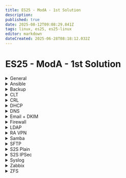```yaml
---
title: ES25 - ModA - 1st Solution
description: 
published: true
date: 2025-08-12T09:08:29.841Z
tags: linux, es25, es25-linux
editor: markdown
dateCreated: 2025-06-28T08:18:12.032Z
---
```


# ES25 - ModA - 1st Solution

[//]: <> (General)
<details>
<summary>General</summary>

- Hostname
- Network configuration
- Time Zone
- Keyboard layout
- NTP
  
</details>

[//]: <> (Ansible)
<details>
<summary>Ansible</summary>

1. SSH Key distrib + General config
2. Syslog over TLS (Pregenerate cert - create record for this in DNS too)
  ```
destination d_dest{
  syslog(
    "SRV.lego.dk"
      port(6514)
      transport("tls")
      tls(
        cert-file("/ca/CLT.pem")
        key-file("/ca/CLT.key")
        ca-file("/ca/CA.crt")
      )
  );
};

log {
	source(s_src);
	destination(d_dest);
};
  ```
3. SNMP oid for CPU load avarage `1.3.6.1.4.1.2021.10.1.3.1`
```
agentaddress 0.0.0.0, [::]

createuser Administrator MD5 "Passw0rd!" AES256C "Passw0rd!"
rouser Administrator authpriv  
```  
4. Ldap login as on CLT
Edit <kbd>/etc/sssd/sssd.conf</kbd>, add:
```
services=nss, pam
```
  Enable auto home directory creation with this command:
```bash
	pam-auth-update --enable mkhomedir
```
5. SMB Share automount
6. Default webserver (TLS)
  DON'T FORGET PAGE CONTENT
  
</details>

[//]: <> (Backup)
<details>
<summary>Backup</summary>
```bash
#!/bin/bash

# Variables
date=$(date '+%Y-%m-%d_%H:%M:%S')
backupPath="/tmp/$date.tar.gz"

# Logic
tar -cvzf $backupPath /share/users
scp $backupPath root@HQ-SAM-2:/backup/users
rm $backupPath
```
  
Add cronjob that runs every five minute and place all output to /dev/null
</details>

[//]: <> (CA)
<details>
<summary>CA</summary>

  ```bash
#!/bin/bash

cd /ca

hostnames=("HQ-DC" "HQ-DMZ-1" "HQ-DMZ-2" "R-HQ" "HOME" "R-BR" "BR-SRV" "BR-CL")
domains=(".billund" ".billund" ".billund" ".billund" "" ".herning" ".herning" ".herning")
ips=("10.1.10.11" "10.1.20.11" "10.1.20.12" "10.1.10.1" "10.1.10.1" "10.200.0.2" "10.2.10.11" "10.2.10.11")

for i in {0..7}; do
        name="${hostnames[$i]}"
        fullname="${hostnames[$i]}${domains[$1]}.lego.dk"
        filename="$name/$name"
        ip="${ips[$i]}"

        openssl req -new -nodes -newkey rsa:4096 -keyout $filename.key -out $filename.csr -subj "/C=DK/O=Lego APS/CN=$fullname"
        openssl x509 -req -CA SUBCA.crt -CAkey SUBCA.key -CAcreateserial -in $filename.csr -out $filename.crt -days 365 -sha256 -extfile $name/base.v3.ext

        sshpass -p "Passw0rd!" ssh-copy-id $ip

        scp CA.crt SUBCA.crt $filename.crt $filename.key $ip:/ca/
done
```
  
</details>


[//]: <> (CLT)
<details>
<summary>CLT</summary>
```bash
apt install -y gnome, thunderbird, filezilla
```
After the installation done restart the computer and use these commands to be able to configure it using Ansible
  
```bash
adduser ansible # You will have some dialog, give it password and spam ENTER
  
echo "ansible	ALL=(ALL:ALL) NOPASSWD:ALL" >> /etc/sudoers
```
  
</details>

[//]: <> (CRL)
<details>
<summary>CRL</summary>

  
</details>

[//]: <> (DHCP)
<details>
<summary>DHCP</summary>
- Generate a key on DNS server and copy it to /etc/dhcp/
- Edit /etc/default/isc-dhcp-server add the interface to IPv4
- Copy the content of key to the end of /etc/dhcp/dhcpd.conf
- Create a failover peer:
```cfg
failover peer "fail" {
	  primary;
  	address 10.1.10.21;
  	peer address 10.1.10.22;
  	mclt 3600;
  	split 128;
  	load balance max seconds 3;
}
```
- Edit the configuration for your needs.
- Copy the files to HQ-SAM-2 and BR-SRV. Adjust failover settings on HQ-SAM-2, and adjust scope settings on BR-SRV!
  
Install **isc-dhcp-relay** role to **R-BR** and **R-HQ**.
Make sure the delimiter is a space in the config! Not ',' or ';'
</details>


[//]: <> (DNS)
<details>
<summary>DNS</summary>
Create all views! Don't forget to create every record and don't forget to add SPF and DKIM
SPF: @ IN TXT "v=spf1 a mx -all"
DMARC: _dmarc IN TXT "v=DMARC1,p=quarantine"
SRV: _submission._tcp.mail.lego.dk SRV 10 0 587 mail.lego.dk
SRV: _imaps._tcp.mail.lego.dk SRV 10 0 993 mail.lego.dk
</details>

[//]: <> (Email + DKIM)
<details>
<summary>Email + DKIM</summary>

  
</details>

[//]: <> (Firewall)
<details>
<summary>Firewall</summary>

  
</details>

[//]: <> (LDAP)
<details>
<summary>LDAP</summary>

  
</details>

[//]: <> (RA VPN)
<details>
<summary>RA VPN</summary>

  
</details>


[//]: <> (Samba)
<details>
<summary>Samba</summary>

  
</details>

[//]: <> (SFTP)
<details>
<summary>SFTP</summary>
Install **FileZilla**
Add a new host where you enter the credentials of *carl*, the destination as *BR-SRV.herning.lego.dk*, and the main directory too wwwroot so use */var/www/html*
  
</details>


[//]: <> (S2S Plain)
<details>
<summary>S2S Plain</summary>

  Add to <kbd>/etc/network/interfaces</kbd>
  
  ```
auto ipsec0
iface ipsec0 inet static
  address 10.200.0.1/24
  pre-up ip tunnel add ipsec0 mode gre local 203.0.113.2 remote 203.0.113.10
  up ip link set ipsec0 up
  down ip link set ipsec0 down
  post-down ip tunnel del ipsec0
```
  
</details>

[//]: <> (S2S IPSec)
<details>
<summary>S2S IPSec</summary>

  Edit <kbd>/etc/strongswan.conf</kbd>
  
  ```c
charon {
  ...
  retransmit_tries = 3
  retransmit_timeout = 0.6
  retransmit_base = 1.1
}
```
  
</details>

[//]: <> (Syslog)
<details>
<summary>Syslog</summary>

  ```
source s_dhcp {
  syslog(
    ip-protocol(4)
    port(6514)
    transport("tls")
    tls (
      cert-file("/ca/SRV.pem")
      key-file("/ca/SRV.key")
      ca-file("/ca/CA.crt")
      ca-dir("/ca/")
    )
  );
};

destination d_dhcp {
    file("/log/dhcp.log");
};
  
destination d_else {
    file("/log/dump.log");
};

filter f_dhcp{
  program("dhcpd") or program("dhclient");
};
  
log{
  source(s_dhcp);
  filter(f_dhcp);
  destination(d_dhcp);
};
  
log{
  source(s_dhcp);
  filter {
     not filter(f_dhcp)
  };
  destination(d_else);
};
  ```
  
</details>

[//]: <> (Zabbix)
<details>
<summary>Zabbix</summary>
Install following packages
```bash
apt install \
  apache2 libapache2-mod-php php-mysql \
  zabbix-server-mysql zabbix-frontend-php zabbix-agent zabbix-web-service \
  snmp
```
  
- Edit configuration file, include database password!
- Create a copy of /usr/share/doc/zabbix-mysql/README.debian, make it executeable and get rid off not neccessary lines.
- Run the script
- Create /etc/zabbix/alert.d/log.sh and give it execute permission 
```bash
#!/bin/bash
date=$(date '+%Y-%m-%d_%H:%M:%S')
echo "[$date] - $1 - $2" >> $3
```
  
Enable Zabbix, and make the replace the Alias with docuemnt root in the config file.
  
Restart apache2 and zabbix-server services.
</details>

[//]: <> (ZFS)
<details>
<summary>ZFS</summary>
```bash
apt install linux-headers-amd64 zfsutils-linux
```

Create a script that will create your ZFS pool:
```
mkdir /scripts
touch /scripts/zfs.sh
chmod +x /scripts/zfs.sh
ls -l /dev/disks/by-path/ | rev | cut -d' ' -f 3 | rev >> /scripts/zfs.sh
```
  
Edit /scripts/zfs.sh
```sh
	zpool create pool \
  	-O encryption="aes-256-gcm" \
  	-O keyformat="passphrase" \
  		raidz1 \
  			Put here the names of disks
```
  
Create a pool
```bash
mkdir /share
zfs create -o mountpoint=/share pool/share
mkdir /share/users
```
  
Make it auto mountable
```bash
echo "Passw0rd!" > /etc/passphrase
chown root:root /etc/passphrase
chmod 600 /etc/passphrase
echo "#!/bin/bash" > /etc/rc.local
echo "zfs mount -l -la < /etc/passphrase" >> /etc/rc.local
chmod +x /etc/rc.local
  
</details>


[//]: <> (Web)
<details>
<summary>Web</summary>
```bash
apt install cowsay
```
  
</details>



